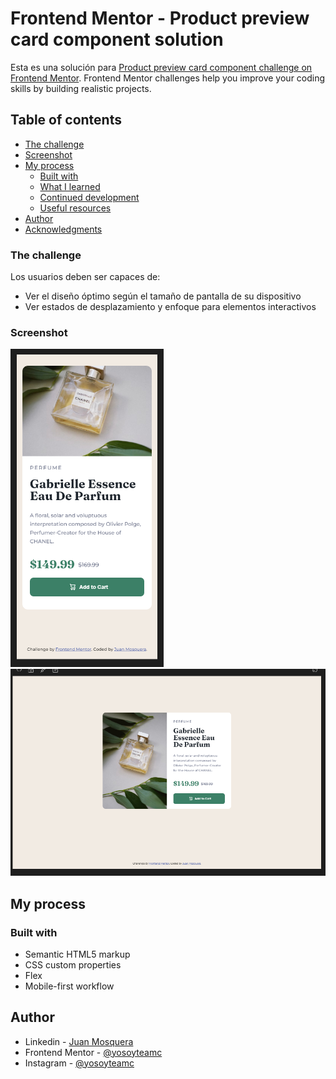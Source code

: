 # Frontend Mentor - Product preview card component solution

Esta es una solución para [Product preview card component challenge on Frontend Mentor](https://www.frontendmentor.io/challenges/product-preview-card-component-GO7UmttRfa). Frontend Mentor challenges help you improve your coding skills by building realistic projects. 

## Table of contents

  - [The challenge](#the-challenge)
  - [Screenshot](#screenshot)
- [My process](#my-process)
  - [Built with](#built-with)
  - [What I learned](#what-i-learned)
  - [Continued development](#continued-development)
  - [Useful resources](#useful-resources)
- [Author](#author)
- [Acknowledgments](#acknowledgments)


### The challenge

Los usuarios deben ser capaces de:

- Ver el diseño óptimo según el tamaño de pantalla de su dispositivo
- Ver estados de desplazamiento y enfoque para elementos interactivos

### Screenshot

![](./screenshot.png)
![](./screenshot2.png)


## My process

### Built with

- Semantic HTML5 markup
- CSS custom properties
- Flex
- Mobile-first workflow


## Author

- Linkedin - [Juan Mosquera](https://www.linkedin.com/in/juanmosquera98/)
- Frontend Mentor - [@yosoyteamc](https://www.frontendmentor.io/profile/Yosoyteamc)
- Instagram - [@yosoyteamc](https://www.instagram.com/yosoyteamc/)

